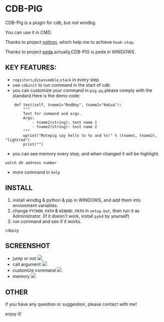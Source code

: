 # CDB-PIG
CDB-PIg is a plugin for cdb, but not windbg.

You can use it in CMD.

Thanks to project [voltron](https://github.com/snare/voltron), which help me to achieve `hook-stop`.

Thanks to project [peda](https://github.com/longld/peda).actually,CDB-PIG is peda in WINDOWS.

## KEY FEATURES:
* `registers`,`disassemble`,`stack` in every step
* use `cdbinit` to run command in the start of cdb
* you can customize your command in `pig.py`,please comply with the standard.Here is the demo code:
```
	def test(self, tname1="RedBoy", tname2="KeGua"):
		"""
		Test for command and args.
		Args:
			- tname1(string): test name 1 
			- tname2(string): test name 2
		"""
		wprint("Mutepig say hello to %s and %s!" % (tname1, tname2), "lightred")
		print("")
```
* you can see memory every step, and when changed it will be highlight.
```
watch dX address number
```
* more command in `help`

## INSTALL
1. install windbg & python & pip in WINDOWS, and add them into envionment variables.
2. change `PYTHON_PATH` & `WINDBG_PATH` in `setup.bat`, then run it as Administrator. (if it doesn't work, install `pykd` by yourself)
3. run command and see if it works.
```
cdbpig
```

## SCREENSHOT
* jump or not
![](https://user-images.githubusercontent.com/16552633/41028742-a835267e-69ac-11e8-8357-c8323f70e1c3.png)
* call argument
![](https://user-images.githubusercontent.com/16552633/41028743-a88f8632-69ac-11e8-86fc-90d084a9680e.png)
* customize command
![](https://user-images.githubusercontent.com/16552633/41028738-a749c012-69ac-11e8-8edd-09e6f50d76a1.png)
* memory
![](https://user-images.githubusercontent.com/16552633/41028741-a7dc1584-69ac-11e8-81c7-846f0d791150.png)

## OTHER
if you have any question or suggestion, please contact with me!

enjoy it!

